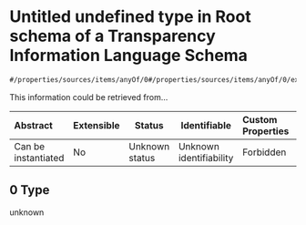# Untitled undefined type in Root schema of a Transparency Information Language Schema

```txt
#/properties/sources/items/anyOf/0#/properties/sources/items/anyOf/0/examples/0/sources/0
```

This information could be retrieved from...


| Abstract            | Extensible | Status         | Identifiable            | Custom Properties | Additional Properties | Access Restrictions | Defined In                                                           |
| :------------------ | ---------- | -------------- | ----------------------- | :---------------- | --------------------- | ------------------- | -------------------------------------------------------------------- |
| Can be instantiated | No         | Unknown status | Unknown identifiability | Forbidden         | Allowed               | none                | [tilt-schema.json\*](../out/tilt-schema.json "open original schema") |

## 0 Type

unknown

